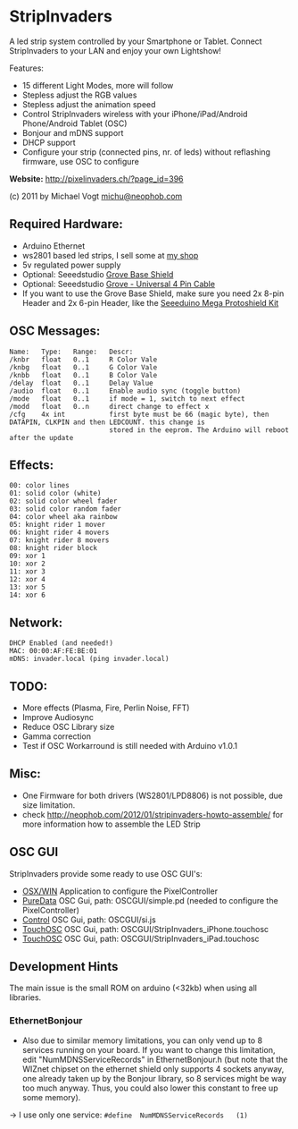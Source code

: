 # StripInvaders

A led strip system controlled by your Smartphone or Tablet. Connect StripInvaders to your LAN and enjoy your own 
Lightshow! 

Features:

* 15 different Light Modes, more will follow
* Stepless adjust the RGB values​​
* Stepless adjust the animation speed
* Control StripInvaders wireless with your iPhone/iPad/Android Phone/Android Tablet (OSC)
* Bonjour and mDNS support
* DHCP support
* Configure your strip (connected pins, nr. of leds) without reflashing firmware, use OSC to configure

**Website:** http://pixelinvaders.ch/?page_id=396

(c) 2011 by Michael Vogt <michu@neophob.com>


## Required Hardware:

* Arduino Ethernet
* ws2801 based led strips, I sell some at [my shop](http://pixelinvaders.ch/?page_id=390)
* 5v regulated power supply
* Optional: Seeedstudio [Grove Base Shield](http://www.seeedstudio.com/depot/grove-base-shield-p-754.html?cPath=132_134)
* Optional: Seeedstudio [Grove - Universal 4 Pin Cable](http://www.seeedstudio.com/depot/grove-universal-4-pin-20cm-cable-5-pcs-pack-p-749.html?cPath=178_179)
* If you want to use the Grove Base Shield, make sure you need 2x 8-pin Header and 2x 6-pin Header, like the [Seeeduino Mega Protoshield Kit](http://www.seeedstudio.com/depot/seeeduino-mega-protoshield-kit-p-597.html?cPath=132_134)

## OSC Messages:

    Name:   Type:   Range:   Descr:
    /knbr   float   0..1     R Color Vale
    /knbg   float   0..1     G Color Vale
    /knbb   float   0..1     B Color Vale
    /delay  float   0..1     Delay Value
    /audio  float   0..1     Enable audio sync (toggle button)
    /mode   float   0..1     if mode = 1, switch to next effect
    /modd   float   0..n     direct change to effect x
    /cfg    4x int           first byte must be 66 (magic byte), then DATAPIN, CLKPIN and then LEDCOUNT. this change is 
                             stored in the eeprom. The Arduino will reboot after the update


## Effects:

    00: color lines
    01: solid color (white)
    02: solid color wheel fader
    03: solid color random fader
    04: color wheel aka rainbow
    05: knight rider 1 mover
    06: knight rider 4 movers
    07: knight rider 8 movers
    08: knight rider block
    09: xor 1
    10: xor 2
    11: xor 3
    12: xor 4
    13: xor 5
    14: xor 6


## Network:

    DHCP Enabled (and needed!)
    MAC: 00:00:AF:FE:BE:01
    mDNS: invader.local (ping invader.local)


## TODO:

* More effects (Plasma, Fire, Perlin Noise, FFT)
* Improve Audiosync
* Reduce OSC Library size
* Gamma correction
* Test if OSC Workarround is still needed with Arduino v1.0.1


## Misc:
* One Firmware for both drivers (WS2801/LPD8806) is not possible, due size limitation.
* check http://neophob.com/2012/01/stripinvaders-howto-assemble/ for more information how to assemble the LED Strip

## OSC GUI
StripInvaders provide some ready to use OSC GUI's:

* [OSX/WIN](https://github.com/neophob/StripInvaders/downloads) Application to configure the PixelController
* [PureData](http://puredata.info/) OSC Gui, path: OSCGUI/simple.pd (needed to configure the PixelController)
* [Control](http://charlie-roberts.com/Control/) OSC Gui, path: OSCGUI/si.js
* [TouchOSC](http://hexler.net/software/touchosc) OSC Gui, path: OSCGUI/StripInvaders_iPhone.touchosc
* [TouchOSC](http://hexler.net/software/touchosc) OSC Gui, path: OSCGUI/StripInvaders_iPad.touchosc

## Development Hints

The main issue is the small ROM on arduino (<32kb) when using all libraries.

### EthernetBonjour
* Also due to similar memory limitations, you can only vend up to 8 services running on your board. If you want to change this limitation, edit "NumMDNSServiceRecords" in EthernetBonjour.h (but note that the WIZnet chipset on the ethernet shield only supports 4 sockets anyway, one already taken up by the Bonjour library, so 8 services might be way too much anyway. Thus, you could also lower this constant to free up some memory).

-> I use only one service: `#define  NumMDNSServiceRecords   (1)`
